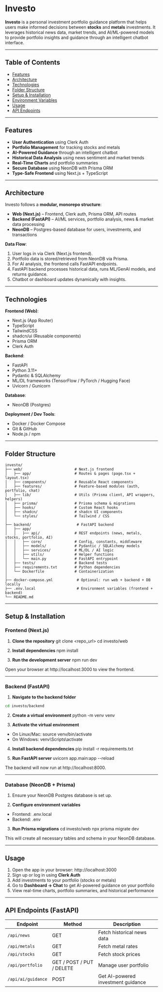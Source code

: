# Investo

**Investo** is a personal investment portfolio guidance platform that helps users make informed decisions between **stocks** and **metals** investments. It leverages historical news data, market trends, and AI/ML-powered models to provide portfolio insights and guidance through an intelligent chatbot interface.  

---

## Table of Contents

- [Features](#features)  
- [Architecture](#architecture)  
- [Technologies](#technologies)  
- [Folder Structure](#folder-structure)  
- [Setup & Installation](#setup--installation)  
- [Environment Variables](#environment-variables)  
- [Usage](#usage)  
- [API Endpoints](#api-endpoints)  

---

## Features

- **User Authentication** using Clerk Auth  
- **Portfolio Management** for tracking stocks and metals  
- **AI-Powered Guidance** through an intelligent chatbot  
- **Historical Data Analysis** using news sentiment and market trends  
- **Real-Time Charts** and portfolio summaries  
- **Secure Database** using NeonDB with Prisma ORM  
- **Type-Safe Frontend** using Next.js + TypeScript  

---

## Architecture

Investo follows a **modular, monorepo structure**:  

- **Web (Next.js)** – Frontend, Clerk auth, Prisma ORM, API routes  
- **Backend (FastAPI)** – AI/ML services, portfolio analysis, news & market data processing  
- **NeonDB** – Postgres-based database for users, investments, and transactions  

**Data Flow**:

1. User logs in via Clerk (Next.js frontend).  
2. Portfolio data is stored/retrieved from NeonDB via Prisma.  
3. For AI analysis, the frontend calls FastAPI endpoints.  
4. FastAPI backend processes historical data, runs ML/GenAI models, and returns guidance.  
5. Chatbot or dashboard updates dynamically with insights.  

---

## Technologies

**Frontend (Web)**:  
- Next.js (App Router)  
- TypeScript  
- TailwindCSS  
- shadcn/ui (Reusable components)  
- Prisma ORM  
- Clerk Auth  

**Backend**:  
- FastAPI  
- Python 3.11+  
- Pydantic & SQLAlchemy  
- ML/DL frameworks (TensorFlow / PyTorch / Hugging Face)  
- Uvicorn / Gunicorn  

**Database**:  
- NeonDB (Postgres)  

**Deployment / Dev Tools**:  
- Docker / Docker Compose  
- Git & GitHub  
- Node.js / npm  

---

## Folder Structure

```text
investo/
├── web/                        # Next.js frontend
│   ├── app/                    # Routes & pages (page.tsx + layout.tsx)
│   ├── components/             # Reusable React components
│   ├── features/               # Feature-based modules (auth, portfolio, chat)
│   ├── lib/                    # Utils (Prisma client, API wrappers, helpers)
│   ├── prisma/                 # Prisma schema & migrations
│   ├── hooks/                  # Custom React hooks
│   ├── shadcn/                 # shadcn UI components
│   └── styles/                 # Tailwind / CSS
│
├── backend/                     # FastAPI backend
│   ├── app/
│   │   ├── api/                # REST endpoints (news, metals, stocks, portfolio, AI)
│   │   ├── core/               # Config, constants, middleware
│   │   ├── models/             # Pydantic / SQLAlchemy models
│   │   ├── services/           # ML/DL / AI logic
│   │   ├── utils/              # Helper functions
│   │   └── main.py             # FastAPI entrypoint
│   ├── tests/                  # Backend tests
│   ├── requirements.txt        # Python dependencies
│   └── Dockerfile              # Containerization
│
├── docker-compose.yml           # Optional: run web + backend + DB locally
├── .env.local                   # Environment variables (frontend + backend)
└── README.md

```

---

## Setup & Installation

### Frontend (Next.js)

1. **Clone the repository**
git clone <repo_url>
cd investo/web

2. **Install dependencies**
npm install

3. **Run the development server**
npm run dev

Open your browser at http://localhost:3000 to view the frontend.

---

### Backend (FastAPI)

1. **Navigate to the backend folder**

```bash
cd investo/backend
```

2. **Create a virtual environment**
python -m venv venv

3. **Activate the virtual environment**
- On Linux/Mac: source venv/bin/activate
- On Windows: venv\Scripts\activate

4. **Install backend dependencies**
pip install -r requirements.txt

5. **Run FastAPI server**
uvicorn app.main:app --reload

The backend will now run at http://localhost:8000.

---

### Database (NeonDB + Prisma)

1. Ensure your NeonDB Postgres database is set up.  

2. **Configure environment variables**
- Frontend: .env.local  
- Backend: .env

3. **Run Prisma migrations**
cd investo/web
npx prisma migrate dev

This will create all necessary tables and schema in your NeonDB database.

---

## Usage

1. Open the app in your browser: http://localhost:3000  
2. Sign up or log in using **Clerk Auth**  
3. Add investments to your portfolio (stocks or metals)  
4. Go to **Dashboard → Chat** to get AI-powered guidance on your portfolio  
5. View real-time charts, portfolio summaries, and historical performance  

---

## API Endpoints (FastAPI)

| Endpoint                | Method               | Description                                  |
|-------------------------|--------------------|----------------------------------------------|
| `/api/news`             | GET                | Fetch historical news data                  |
| `/api/metals`           | GET                | Fetch metal rates                           |
| `/api/stocks`           | GET                | Fetch stock prices                           |
| `/api/portfolio`        | GET / POST / PUT / DELETE | Manage user portfolio                     |
| `/api/ai/guidance`      | POST               | Get AI-powered investment guidance          |

